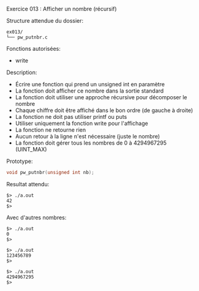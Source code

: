 Exercice 013 : Afficher un nombre (récursif)

Structure attendue du dossier:

```
ex013/
└── pw_putnbr.c
```

Fonctions autorisées:

- write

Description:

- Écrire une fonction qui prend un unsigned int en paramètre
- La fonction doit afficher ce nombre dans la sortie standard
- La fonction doit utiliser une approche récursive pour décomposer le nombre
- Chaque chiffre doit être affiché dans le bon ordre (de gauche à droite)
- La fonction ne doit pas utiliser printf ou puts
- Utiliser uniquement la fonction write pour l'affichage
- La fonction ne retourne rien
- Aucun retour à la ligne n'est nécessaire (juste le nombre)
- La fonction doit gérer tous les nombres de 0 à 4294967295 (UINT_MAX)

Prototype:

```c
void pw_putnbr(unsigned int nb);
```

Resultat attendu:

```
$> ./a.out
42
$>
```

Avec d'autres nombres:

```
$> ./a.out
0
$>
```

```
$> ./a.out
123456789
$>
```

```
$> ./a.out
4294967295
$>
```
